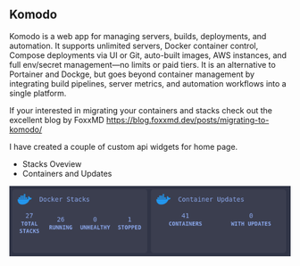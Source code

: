 ## Komodo
Komodo is a web app for managing servers, builds, deployments, and automation. It supports unlimited servers, Docker container control, Compose deployments via UI or Git, auto-built images, AWS instances, and full env/secret management—no limits or paid tiers. It is an alternative to Portainer and Dockge, but goes beyond container management by integrating build pipelines, server metrics, and automation workflows into a single platform.

If your interested in migrating your containers and stacks check out the excellent blog by FoxxMD https://blog.foxxmd.dev/posts/migrating-to-komodo/

I have created a couple of custom api widgets for home page.

- Stacks Oveview
- Containers and Updates

![Screenshot](https://github.com/stonkage/fantastic-broccoli/blob/main/screenshots/komodo.png)
